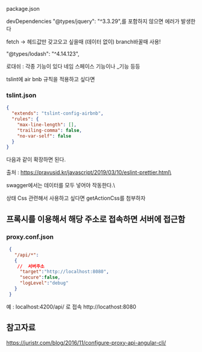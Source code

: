 package.json


devDependencies
"@types/jquery": "^3.3.29",를 포함하지 않으면 에러가 발생한다

fetch -> 헤드값만 갖고오고 싶을때 (데이터 없이)
branch바꿀때 사용!

"@types/lodash": "^4.14.123",

로대쉬 : 각종 기능이 있다 네임 스페이스 기능이나 _기능 등등


tslint에 air bnb 규칙을 적용하고 싶다면



### tslint.json
```json
{
  "extends": "tslint-config-airbnb",
  "rules": {
    "max-line-length": [],
    "trailing-comma": false,
    "no-var-self": false
  }
}

```
다음과 같이 확장하면 된다.

출처 : https://pravusid.kr/javascript/2019/03/10/eslint-prettier.html\


swagger에서는 데이터를 모두 넣어야 작동한다.\


상태 Css 관련해서 사용하고 싶다면 getActionCss를 첨부하자

## 프록시를 이용해서 해당 주소로 접속하면 서버에 접근함

### proxy.conf.json
```json
 {
   "/api/*":
   {
    //  서버주소
     "target":"http://localhost:8080",
     "secure":false,
     "logLevel":"debug"
   }
 }
```

예 : localhost:4200/api/ 로 접속
http://locathost:8080



## 참고자료
https://juristr.com/blog/2016/11/configure-proxy-api-angular-cli/